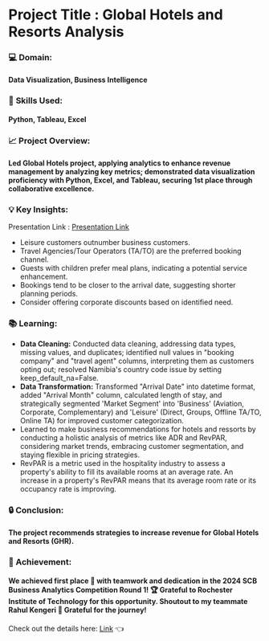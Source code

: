 # Project Title : Global Hotels and Resorts Analysis


### :computer:  **Domain:**  

#### Data Visualization, Business Intelligence

### 📖 **Skills Used:** 

#### Python, Tableau, Excel

### :chart_with_upwards_trend: **Project Overview:**

#### Led Global Hotels project, applying analytics to enhance revenue management by analyzing key metrics; demonstrated data visualization proficiency with Python, Excel, and Tableau, securing 1st place through collaborative excellence.

### 💡 **Key Insights:**

Presentation Link : [Presentation Link](GHR_HR_pdf.pdf)

 * Leisure customers outnumber business customers.
 * Travel Agencies/Tour Operators (TA/TO) are the preferred booking channel.
 * Guests with children prefer meal plans, indicating a potential service enhancement.
 * Bookings tend to be closer to the arrival date, suggesting shorter planning periods.
 * Consider offering corporate discounts based on identified need.

### 📚 Learning:

 * **Data Cleaning:** Conducted data cleaning, addressing data types, missing values, and duplicates; identified null values in "booking company" and "travel agent" columns, interpreting them as customers opting out; resolved Namibia's country code issue by setting keep_default_na=False.
 * **Data Transformation:** Transformed "Arrival Date" into datetime format, added "Arrival Month" column, calculated length of stay, and strategically segmented 'Market Segment' into 'Business' (Aviation, Corporate, Complementary) and 'Leisure' (Direct, Groups, Offline TA/TO, Online TA) for improved customer categorization.
 * Learned to make business recommendations for hotels and ressorts by conducting a holistic analysis of metrics like ADR and RevPAR, considering market trends, embracing customer segmentation, and staying flexible in pricing strategies.
 * RevPAR is a metric used in the hospitality industry to assess a property's ability to fill its available rooms at an average rate. An increase in a property's RevPAR means that its average room rate or its occupancy rate is improving.

### :lock: Conclusion: 

#### The project recommends strategies to increase revenue for Global Hotels and Resorts (GHR).

### 🥇 Achievement:


#### We achieved first place 🥇 with teamwork and dedication in the 2024 SCB Business Analytics Competition Round 1! 🏆 Grateful to Rochester Institute of Technology for this opportunity. Shoutout to my teammate Rahul Kengeri 🙌 Grateful for the journey!
Check out the details here: [Link](https://www.rit.edu/business/sites/rit.edu.business/files/2023-12/2023%20Business%20Analytics%20Competition%20-Round%201%20Presentation%20Results.pdf)  👈

